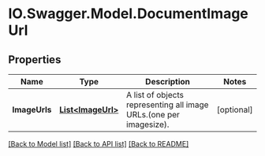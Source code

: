 # IO.Swagger.Model.DocumentImageUrl
## Properties

Name | Type | Description | Notes
------------ | ------------- | ------------- | -------------
**ImageUrls** | [**List&lt;ImageUrl&gt;**](ImageUrl.md) | A list of objects representing all image URLs.(one per imagesize). | [optional] 

[[Back to Model list]](../README.md#documentation-for-models) [[Back to API list]](../README.md#documentation-for-api-endpoints) [[Back to README]](../README.md)

